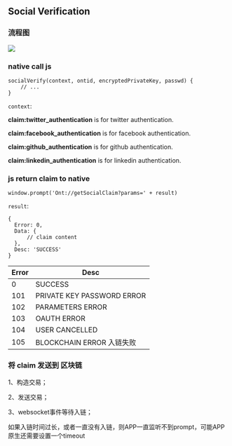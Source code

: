 ## Social Verification



### 流程图



![](http://on-img.com/chart_image/5a952471e4b04932f89cde03.png)





### native call js



```
socialVerify(context, ontid, encryptedPrivateKey, passwd) {
    // ...
}
```



`context`:

**claim:twitter_authentication** is for twitter authentication.

**claim:facebook_authentication** is for facebook authentication.

**claim:github_authentication** is for github authentication.

**claim:linkedin_authentication** is for linkedin authentication.





### js return claim to native



```
window.prompt('Ont://getSocialClaim?params=' + result)
```



`result`:

```
{
  Error: 0,
  Data: {
      // claim content
  },
  Desc: 'SUCCESS'
}
```



| Error | Desc                       |
| ----- | -------------------------- |
| 0     | SUCCESS                    |
| 101   | PRIVATE KEY PASSWORD ERROR |
| 102   | PARAMETERS ERROR           |
| 103   | OAUTH ERROR                |
| 104   | USER CANCELLED             |
| 105   | BLOCKCHAIN ERROR 入链失败  |



### 将 claim 发送到 区块链



1、构造交易；

2、发送交易；

3、websocket事件等待入链；



如果入链时间过长，或者一直没有入链，则APP一直监听不到prompt，可能APP原生还需要设置一个timeout